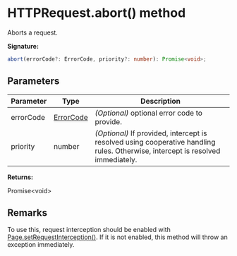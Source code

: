# HTTPRequest.abort() method

Aborts a request.

**Signature:**

```typescript
abort(errorCode?: ErrorCode, priority?: number): Promise<void>;
```

## Parameters

| Parameter | Type                                  | Description                                                                                                                          |
| --------- | ------------------------------------- | ------------------------------------------------------------------------------------------------------------------------------------ |
| errorCode | [ErrorCode](./puppeteer.errorcode.md) | <i>(Optional)</i> optional error code to provide.                                                                                    |
| priority  | number                                | <i>(Optional)</i> If provided, intercept is resolved using cooperative handling rules. Otherwise, intercept is resolved immediately. |

**Returns:**

Promise&lt;void&gt;

## Remarks

To use this, request interception should be enabled with [Page.setRequestInterception()](./puppeteer.page.setrequestinterception.md). If it is not enabled, this method will throw an exception immediately.
